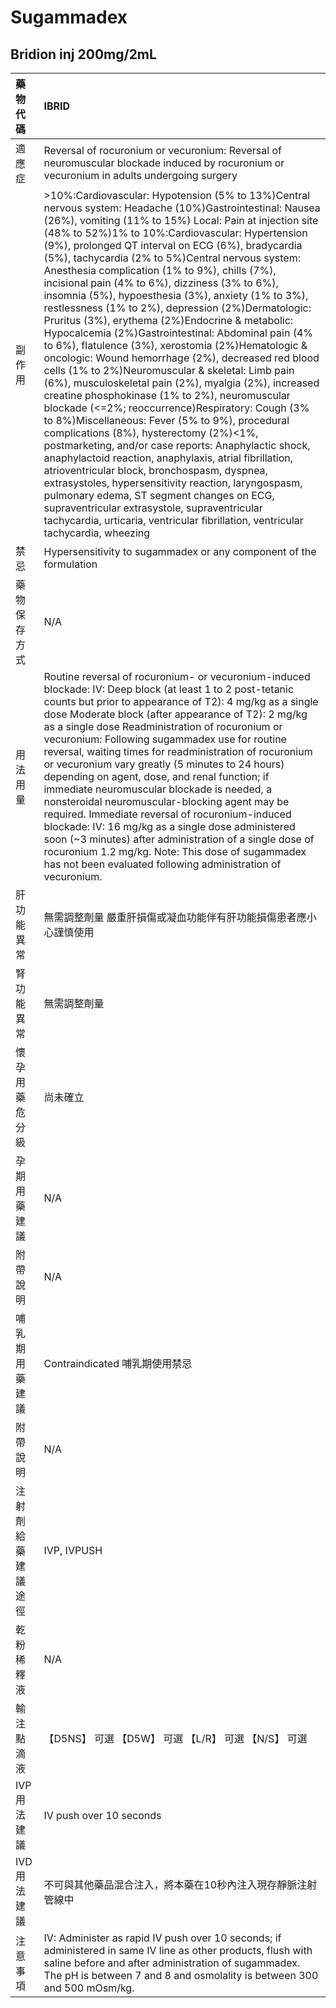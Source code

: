# Sugammadex

## Bridion inj 200mg/2mL

| 藥物代碼 | IBRID |
| :--- | :--- |
| 適應症 | Reversal of rocuronium or vecuronium: Reversal of neuromuscular blockade induced by rocuronium or vecuronium in adults undergoing surgery |
| 副作用 | &gt;10%:Cardiovascular: Hypotension \(5% to 13%\)Central nervous system: Headache \(10%\)Gastrointestinal: Nausea \(26%\), vomiting \(11% to 15%\) Local: Pain at injection site \(48% to 52%\)1% to 10%:Cardiovascular: Hypertension \(9%\), prolonged QT interval on ECG \(6%\), bradycardia \(5%\), tachycardia \(2% to 5%\)Central nervous system: Anesthesia complication \(1% to 9%\), chills \(7%\), incisional pain \(4% to 6%\), dizziness \(3% to 6%\), insomnia \(5%\), hypoesthesia \(3%\), anxiety \(1% to 3%\), restlessness \(1% to 2%\), depression \(2%\)Dermatologic: Pruritus \(3%\), erythema \(2%\)Endocrine & metabolic: Hypocalcemia \(2%\)Gastrointestinal: Abdominal pain \(4% to 6%\), flatulence \(3%\), xerostomia \(2%\)Hematologic & oncologic: Wound hemorrhage \(2%\), decreased red blood cells \(1% to 2%\)Neuromuscular & skeletal: Limb pain \(6%\), musculoskeletal pain \(2%\), myalgia \(2%\), increased creatine phosphokinase \(1% to 2%\), neuromuscular blockade \(&lt;=2%; reoccurrence\)Respiratory: Cough \(3% to 8%\)Miscellaneous: Fever \(5% to 9%\), procedural complications \(8%\), hysterectomy \(2%\)&lt;1%, postmarketing, and/or case reports: Anaphylactic shock, anaphylactoid reaction, anaphylaxis, atrial fibrillation, atrioventricular block, bronchospasm, dyspnea, extrasystoles, hypersensitivity reaction, laryngospasm, pulmonary edema, ST segment changes on ECG, supraventricular extrasystole, supraventricular tachycardia, urticaria, ventricular fibrillation, ventricular tachycardia, wheezing |
| 禁忌 | Hypersensitivity to sugammadex or any component of the formulation |
| 藥物保存方式 | N/A |
| 用法用量 | Routine reversal of rocuronium- or vecuronium-induced blockade: IV: Deep block \(at least 1 to 2 post-tetanic counts but prior to appearance of T2\): 4 mg/kg as a single dose Moderate block \(after appearance of T2\): 2 mg/kg as a single dose Readministration of rocuronium or vecuronium: Following sugammadex use for routine reversal, waiting times for readministration of rocuronium or vecuronium vary greatly \(5 minutes to 24 hours\) depending on agent, dose, and renal function; if immediate neuromuscular blockade is needed, a nonsteroidal neuromuscular-blocking agent may be required. Immediate reversal of rocuronium-induced blockade: IV: 16 mg/kg as a single dose administered soon \(~3 minutes\) after administration of a single dose of rocuronium 1.2 mg/kg. Note: This dose of sugammadex has not been evaluated following administration of vecuronium. |
| 肝功能異常 | 無需調整劑量  嚴重肝損傷或凝血功能伴有肝功能損傷患者應小心謹慎使用 |
| 腎功能異常 | 無需調整劑量 |
| 懷孕用藥危分級 | 尚未確立 |
| 孕期用藥建議 | N/A |
| 附帶說明 | N/A |
| 哺乳期用藥建議 | Contraindicated 哺乳期使用禁忌 |
| 附帶說明 | N/A |
| 注射劑給藥建議途徑 | IVP, IVPUSH |
| 乾粉稀釋液 | N/A |
| 輸注點滴液 | 【D5NS】 可選  【D5W】 可選  【L/R】 可選  【N/S】 可選 |
| IVP 用法建議 | IV push over 10 seconds |
| IVD 用法建議 | 不可與其他藥品混合注入，將本藥在10秒內注入現存靜脈注射管線中 |
| 注意事項 | IV: Administer as rapid IV push over 10 seconds; if administered in same IV line as other products, flush with saline before and after administration of sugammadex. The pH is between 7 and 8 and osmolality is between 300 and 500 mOsm/kg. |

